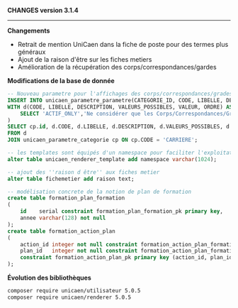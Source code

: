 **CHANGES version 3.1.4**

-----------

**Changements**

* Retrait de mention UniCaen dans la fiche de poste pour des termes plus généraux
* Ajout de la raison d'être sur les fiches metiers
* Amélioration de la récupération des corps/correspondances/gardes

**Modifications de la base de donnée**

```sql
-- Nouveau parametre pour l'affichages des corps/correspondances/grades
INSERT INTO unicaen_parametre_parametre(CATEGORIE_ID, CODE, LIBELLE, DESCRIPTION, VALEURS_POSSIBLES, VALEUR, ORDRE)
WITH d(CODE, LIBELLE, DESCRIPTION, VALEURS_POSSIBLES, VALEUR, ORDRE) AS (
    SELECT 'ACTIF_ONLY','Ne considérer que les Corps/Correspondances/Grades actifs',null,'Boolean',true, 1000
)
SELECT cp.id, d.CODE, d.LIBELLE, d.DESCRIPTION, d.VALEURS_POSSIBLES, d.VALEUR, d.ORDRE
FROM d
JOIN unicaen_parametre_categorie cp ON cp.CODE = 'CARRIERE';

-- les templates sont équipés d'un namespace pour faciliter l'exploitation
alter table unicaen_renderer_template add namespace varchar(1024);

-- ajout des ''raison d être'' aux fiches metier 
alter table fichemetier add raison text;

-- modélisation concrete de la notion de plan de formation 
create table formation_plan_formation
(
    id    serial constraint formation_plan_formation_pk primary key,
    annee varchar(128) not null
);
create table formation_action_plan
(
    action_id integer not null constraint formation_action_plan_formation_id_fk references formation on delete cascade,
    plan_id   integer not null constraint formation_action_plan_formation_plan_formation_id_fk references formation_plan_formation on delete cascade,
    constraint formation_action_plan_pk primary key (action_id, plan_id)
);
```

**Évolution des bibliothèques**

```bash
composer require unicaen/utilisateur 5.0.5
composer require unicaen/renderer 5.0.5
```